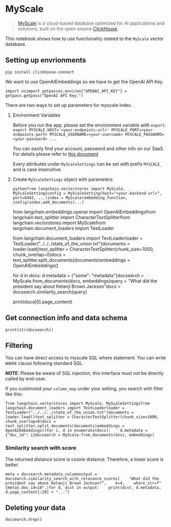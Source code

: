 MyScale
=======

> [MyScale](https://docs.myscale.com/en/overview/) is a cloud-based database optimized for AI applications and solutions, built on the open-source [ClickHouse](https://github.com/ClickHouse/ClickHouse).

This notebook shows how to use functionality related to the `MyScale` vector database.

Setting up envrionments[​](#setting-up-envrionments "Direct link to Setting up envrionments")
---------------------------------------------------------------------------------------------

    pip install clickhouse-connect

We want to use OpenAIEmbeddings so we have to get the OpenAI API Key.

    import osimport getpassos.environ["OPENAI_API_KEY"] = getpass.getpass("OpenAI API Key:")

There are two ways to set up parameters for myscale index.

1.  Environment Variables
    
    Before you run the app, please set the environment variable with `export`: `export MYSCALE_HOST='<your-endpoints-url>' MYSCALE_PORT=<your-endpoints-port> MYSCALE_USERNAME=<your-username> MYSCALE_PASSWORD=<your-password> ...`
    
    You can easily find your account, password and other info on our SaaS. For details please refer to [this document](https://docs.myscale.com/en/cluster-management/)
    
    Every attributes under `MyScaleSettings` can be set with prefix `MYSCALE_` and is case insensitive.
    
2.  Create `MyScaleSettings` object with parameters
    

    ```pythonfrom langchain.vectorstores import MyScale, MyScaleSettingsconfig = MyScaleSetting(host="<your-backend-url>", port=8443, ...)index = MyScale(embedding_function, config)index.add_documents(...)```

    from langchain.embeddings.openai import OpenAIEmbeddingsfrom langchain.text_splitter import CharacterTextSplitterfrom langchain.vectorstores import MyScalefrom langchain.document_loaders import TextLoader

    from langchain.document_loaders import TextLoaderloader = TextLoader("../../../state_of_the_union.txt")documents = loader.load()text_splitter = CharacterTextSplitter(chunk_size=1000, chunk_overlap=0)docs = text_splitter.split_documents(documents)embeddings = OpenAIEmbeddings()

    for d in docs:    d.metadata = {"some": "metadata"}docsearch = MyScale.from_documents(docs, embeddings)query = "What did the president say about Ketanji Brown Jackson"docs = docsearch.similarity_search(query)

    print(docs[0].page_content)

Get connection info and data schema[​](#get-connection-info-and-data-schema "Direct link to Get connection info and data schema")
---------------------------------------------------------------------------------------------------------------------------------

    print(str(docsearch))

Filtering[​](#filtering "Direct link to Filtering")
---------------------------------------------------

You can have direct access to myscale SQL where statement. You can write `WHERE` clause following standard SQL.

**NOTE**: Please be aware of SQL injection, this interface must not be directly called by end-user.

If you custimized your `column_map` under your setting, you search with filter like this:

    from langchain.vectorstores import MyScale, MyScaleSettingsfrom langchain.document_loaders import TextLoaderloader = TextLoader("../../../state_of_the_union.txt")documents = loader.load()text_splitter = CharacterTextSplitter(chunk_size=1000, chunk_overlap=0)docs = text_splitter.split_documents(documents)embeddings = OpenAIEmbeddings()for i, d in enumerate(docs):    d.metadata = {"doc_id": i}docsearch = MyScale.from_documents(docs, embeddings)

### Similarity search with score[​](#similarity-search-with-score "Direct link to Similarity search with score")

The returned distance score is cosine distance. Therefore, a lower score is better.

    meta = docsearch.metadata_columnoutput = docsearch.similarity_search_with_relevance_scores(    "What did the president say about Ketanji Brown Jackson?",    k=4,    where_str=f"{meta}.doc_id<10",)for d, dist in output:    print(dist, d.metadata, d.page_content[:20] + "...")

Deleting your data[​](#deleting-your-data "Direct link to Deleting your data")
------------------------------------------------------------------------------

    docsearch.drop()